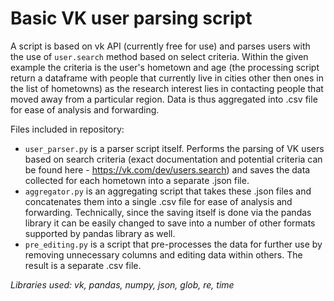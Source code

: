 # Basic VK user parsing script 

A script is based on vk API (currently free for use) and parses users with the use of `user.search` method based on select criteria. Within the given example the criteria is the user's hometown and age (the processing script return a dataframe with people that currently live in cities other then ones in the list of hometowns) as the research interest lies in contacting people that moved away from a particular region. Data is thus aggregated into .csv file for ease of analysis and forwarding.

Files included in repository:

- `user_parser.py` is a parser script itself. Performs the parsing of VK users based on search criteria (exact documentation and potential criteria can be found here - https://vk.com/dev/users.search) and saves the data collected for each hometown into a separate .json file.
- `aggregator.py` is an aggregating script that takes these .json files and concatenates them into a single .csv file for ease of analysis and forwarding. Technically, since the saving itself is done via the pandas library it can be easily changed to save into a number of other formats supported by pandas library as well.
- `pre_editing.py` is a script that pre-processes the data for further use by removing unnecessary columns and editing data within others. The result is a separate .csv file.

*Libraries used: vk, pandas, numpy, json, glob, re, time*
